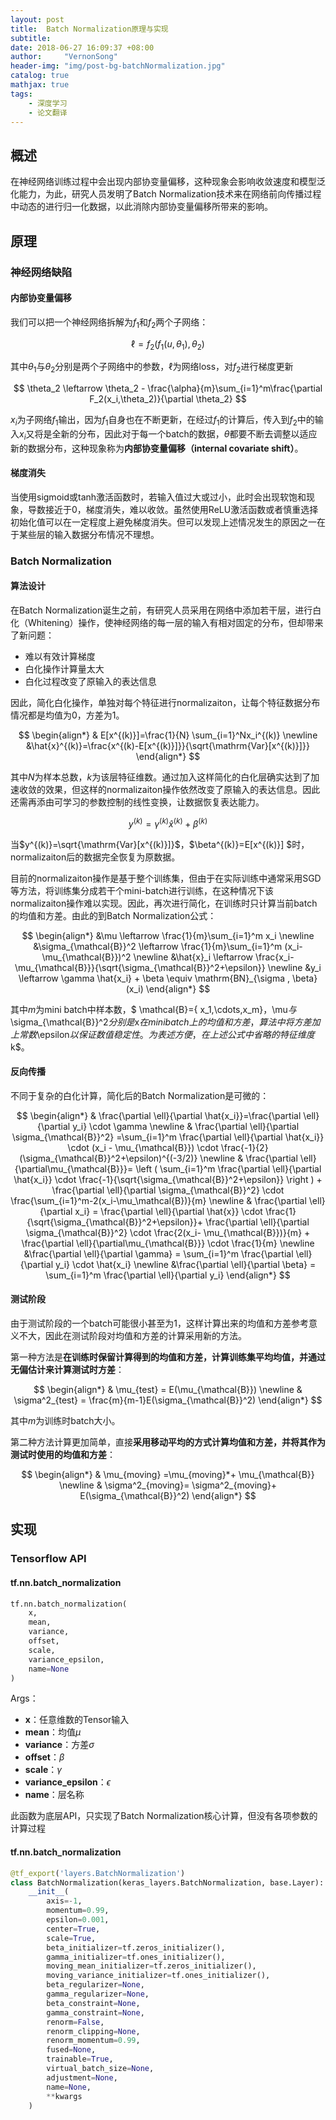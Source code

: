 ```yaml
---
layout: post
title:  Batch Normalization原理与实现
subtitle: 
date: 2018-06-27 16:09:37 +08:00
author:     "VernonSong"
header-img: "img/post-bg-batchNormalization.jpg"
catalog: true
mathjax: true
tags:
    - 深度学习
    - 论文翻译
---
```


## 概述
在神经网络训练过程中会出现内部协变量偏移，这种现象会影响收敛速度和模型泛化能力，为此，研究人员发明了Batch Normalization技术来在网络前向传播过程中动态的进行归一化数据，以此消除内部协变量偏移所带来的影响。

## 原理
### 神经网络缺陷
#### 内部协变量偏移
我们可以把一个神经网络拆解为$f_1$和$f_2$两个子网络：

$$
\ell =f_2(f_1(u,\theta_1),\theta_2)
$$

其中$\theta_1$与$\theta_2$分别是两个子网络中的参数，$\ell$为网络loss，对$f_2$进行梯度更新

$$
\theta_2 \leftarrow \theta_2 - \frac{\alpha}{m}\sum_{i=1}^m\frac{\partial F_2(x_i,\theta_2)}{\partial \theta_2}
$$

$x_i$为子网络$f_1$输出，因为$f_1$自身也在不断更新，在经过$f_1$的计算后，传入到$f_2$中的输入$x_i$又将是全新的分布，因此对于每一个batch的数据，$\theta$都要不断去调整以适应新的数据分布，这种现象称为**内部协变量偏移（internal covariate shift）**。

#### 梯度消失
当使用sigmoid或tanh激活函数时，若输入值过大或过小，此时会出现软饱和现象，导数接近于0，梯度消失，难以收敛。虽然使用ReLU激活函数或者慎重选择初始化值可以在一定程度上避免梯度消失。但可以发现上述情况发生的原因之一在于某些层的输入数据分布情况不理想。

### Batch Normalization
#### 算法设计
在Batch Normalization诞生之前，有研究人员采用在网络中添加若干层，进行白化（Whitening）操作，使神经网络的每一层的输入有相对固定的分布，但却带来了新问题：

- 难以有效计算梯度
- 白化操作计算量太大
- 白化过程改变了原输入的表达信息

因此，简化白化操作，单独对每个特征进行normalizaiton，让每个特征数据分布情况都是均值为0，方差为1。

$$
\begin{align*}
& E[x^{(k)}]=\frac{1}{N} \sum_{i=1}^Nx_i^{(k)}
\newline &\hat{x}^{(k)}=\frac{x^{(k)-E[x^{(k)}]}}{\sqrt{\mathrm{Var}[x^{(k)}]}}
\end{align*}
$$

其中$N$为样本总数，$k$为该层特征维数。通过加入这样简化的白化层确实达到了加速收敛的效果，但这样的normalizaiton操作依然改变了原输入的表达信息。因此还需再添由可学习的参数控制的线性变换，让数据恢复表达能力。

$$
y^{(k)}=\gamma^{(k)} \hat{x}^{(k)} + \beta^{(k)} 
$$

当$y^{(k)}=\sqrt{\mathrm{Var}[x^{(k)}]}$，$\beta^{(k)}=E[x^{(k)}] $时，normalizaiton后的数据完全恢复为原数据。

目前的normalizaiton操作是基于整个训练集，但由于在实际训练中通常采用SGD等方法，将训练集分成若干个mini-batch进行训练，在这种情况下该normalizaiton操作难以实现。因此，再次进行简化，在训练时只计算当前batch的均值和方差。由此的到Batch Normalization公式：

$$
\begin{align*}
 &\mu \leftarrow \frac{1}{m}\sum_{i=1}^m x_i
\newline &\sigma_{\mathcal{B}}^2 \leftarrow \frac{1}{m}\sum_{i=1}^m (x_i-\mu_{\mathcal{B}})^2
\newline &\hat{x}_i \leftarrow \frac{x_i-\mu_{\mathcal{B}}}{\sqrt{\sigma_{\mathcal{B}}^2+\epsilon}}
\newline &y_i \leftarrow \gamma \hat{x_i} + \beta \equiv \mathrm{BN}_{\sigma , \beta}(x_i)
\end{align*}
$$

其中$m$为mini batch中样本数，$ \mathcal{B}=\{ x_1,\cdots,x_m\}$，$\mu$与$\sigma_{\mathcal{B}}^2$分别是$x$在mini batch上的均值和方差，算法中将方差加上常数$\epsilon$以保证数值稳定性。为表述方便，在上述公式中省略的特征维度$k$。

#### 反向传播
不同于复杂的白化计算，简化后的Batch Normalization是可微的：

$$
\begin{align*}
& \frac{\partial \ell}{\partial \hat{x_i}}=\frac{\partial \ell}{\partial y_i} \cdot \gamma
 \newline & \frac{\partial \ell}{\partial \sigma_{\mathcal{B}}^2} =\sum_{i=1}^m \frac{\partial \ell}{\partial \hat{x_i}} \cdot (x_i - \mu_{\mathcal{B}}) \cdot \frac{-1}{2}(\sigma_{\mathcal{B}}^2+\epsilon)^{(-3/2)}
\newline & \frac{\partial \ell}{\partial\mu_{\mathcal{B}}}=	\left (  \sum_{i=1}^m \frac{\partial \ell}{\partial \hat{x_i}} \cdot \frac{-1}{\sqrt{\sigma_{\mathcal{B}}^2+\epsilon}} \right ) + \frac{\partial \ell}{\partial \sigma_{\mathcal{B}}^2} \cdot \frac{\sum_{i=1}^m-2(x_i-\mu_\mathcal{B})}{m}
\newline & \frac{\partial \ell}{\partial x_i} = \frac{\partial \ell}{\partial \hat{x}} \cdot \frac{1}{\sqrt{\sigma_{\mathcal{B}}^2+\epsilon}}+ \frac{\partial \ell}{\partial \sigma_{\mathcal{B}}^2} \cdot \frac{2(x_i- \mu_{\mathcal{B}})}{m} + \frac{\partial \ell}{\partial\mu_{\mathcal{B}}} \cdot \frac{1}{m}
\newline &\frac{\partial \ell}{\partial \gamma} = \sum_{i=1}^m \frac{\partial \ell}{\partial y_i} \cdot \hat{x_i}
\newline &\frac{\partial \ell}{\partial \beta} = \sum_{i=1}^m \frac{\partial \ell}{\partial y_i}
\end{align*}
$$

#### 测试阶段
由于测试阶段的一个batch可能很小甚至为1，这样计算出来的均值和方差参考意义不大，因此在测试阶段对均值和方差的计算采用新的方法。

第一种方法是**在训练时保留计算得到的均值和方差，计算训练集平均均值，并通过无偏估计来计算测试时方差**：

$$
\begin{align*}
& \mu_{test} = E(\mu_{\mathcal{B}})
\newline & \sigma^2_{test}  = \frac{m}{m-1}E(\sigma_{\mathcal{B}}^2)
\end{align*}
$$

其中$m$为训练时batch大小。

第二种方法计算更加简单，直接**采用移动平均的方式计算均值和方差，并将其作为测试时使用的均值和方差**：

$$
\begin{align*}
& \mu_{moving} =\mu_{moving}*+ \mu_{\mathcal{B}}
\newline & \sigma^2_{moving}= \sigma^2_{moving}+ E(\sigma_{\mathcal{B}}^2)
\end{align*}
$$

## 实现
### Tensorflow API
#### tf.nn.batch_normalization

```python
tf.nn.batch_normalization(
    x,
    mean,
    variance,
    offset,
    scale,
    variance_epsilon,
    name=None
)
```
Args：

- **x**：任意维数的Tensor输入
- **mean**：均值$\mu$
- **variance**：方差$\sigma$
- **offset**：$\beta$
- **scale**：$\gamma$
- **variance_epsilon**：$\epsilon$
- **name**：层名称

此函数为底层API，只实现了Batch Normalization核心计算，但没有各项参数的计算过程

#### tf.nn.batch_normalization

```python
@tf_export('layers.BatchNormalization')
class BatchNormalization(keras_layers.BatchNormalization, base.Layer):
    __init__(
        axis=-1,
        momentum=0.99,
        epsilon=0.001,
        center=True,
        scale=True,
        beta_initializer=tf.zeros_initializer(),
        gamma_initializer=tf.ones_initializer(),
        moving_mean_initializer=tf.zeros_initializer(),
        moving_variance_initializer=tf.ones_initializer(),
        beta_regularizer=None,
        gamma_regularizer=None,
        beta_constraint=None,
        gamma_constraint=None,
        renorm=False,
        renorm_clipping=None,
        renorm_momentum=0.99,
        fused=None,
        trainable=True,
        virtual_batch_size=None,
        adjustment=None,
        name=None,
        **kwargs
    )
```










